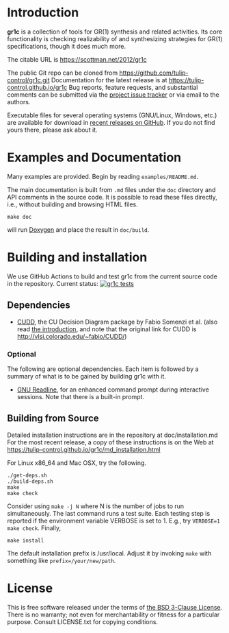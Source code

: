 Introduction
============

**gr1c** is a collection of tools for GR(1) synthesis and related activities.
Its core functionality is checking realizability of and synthesizing strategies
for GR(1) specifications, though it does much more.

The citable URL is https://scottman.net/2012/gr1c

The public Git repo can be cloned from https://github.com/tulip-control/gr1c.git
Documentation for the latest release is at https://tulip-control.github.io/gr1c
Bug reports, feature requests, and substantial comments can be submitted via the
[project issue tracker](https://github.com/tulip-control/gr1c/issues) or via
email to the authors.

Executable files for several operating systems (GNU/Linux, Windows, etc.) are
available for download in [recent releases on GitHub](https://github.com/tulip-control/gr1c/releases).
If you do not find yours there, please ask about it.


Examples and Documentation
==========================

Many examples are provided.  Begin by reading `examples/README.md`.

The main documentation is built from `.md` files under the `doc` directory and
API comments in the source code. It is possible to read these files directly,
i.e., without building and browsing HTML files.

    make doc

will run [Doxygen](https://www.doxygen.org) and place the result in `doc/build`.


Building and installation
=========================

We use GitHub Actions to build and test gr1c from the current source code in the
repository. Current status:
[![gr1c tests](https://github.com/tulip-control/gr1c/actions/workflows/main.yml/badge.svg)](https://github.com/tulip-control/gr1c/actions/workflows/main.yml)

Dependencies
------------

- [CUDD](https://web.archive.org/web/20180127051756/http://vlsi.colorado.edu/~fabio/CUDD/html/index.html), the CU Decision Diagram package
  by Fabio Somenzi et al. (also read [the introduction](https://web.archive.org/web/20150317121927/http://vlsi.colorado.edu/~fabio/CUDD/node1.html),
  and note that the original link for CUDD is <http://vlsi.colorado.edu/~fabio/CUDD/>)


### Optional

The following are optional dependencies. Each item is followed by a summary of
what is to be gained by building gr1c with it.

- [GNU Readline](https://www.gnu.org/software/readline/), for an enhanced command
  prompt during interactive sessions. Note that there is a built-in prompt.


Building from Source
--------------------

Detailed installation instructions are in the repository at doc/installation.md
For the most recent release, a copy of these instructions is on the Web at
https://tulip-control.github.io/gr1c/md_installation.html

For Linux x86_64 and Mac OSX, try the following.

    ./get-deps.sh
    ./build-deps.sh
    make
    make check

Consider using `make -j N` where N is the number of jobs to run simultaneously.
The last command runs a test suite. Each testing step is reported if the
environment variable VERBOSE is set to 1.  E.g., try `VERBOSE=1 make check`.
Finally,

    make install

The default installation prefix is /usr/local.  Adjust it by invoking `make`
with something like `prefix=/your/new/path`.


License
=======

This is free software released under the terms of [the BSD 3-Clause License](
https://opensource.org/licenses/BSD-3-Clause).  There is no warranty; not even
for merchantability or fitness for a particular purpose.  Consult LICENSE.txt
for copying conditions.
